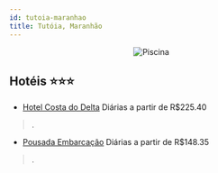 ```yaml
---
id: tutoia-maranhao
title: Tutóia, Maranhão
---
```


<center><img src="https://static.hotelurbano.com/reservas/prod0/11/11198/5b7c7a322b1a9_hotel-costa-do-delta.jpg" alt="Piscina" /></center>


## Hotéis ⭐️⭐️⭐️

-    [Hotel Costa do Delta](https://www.hurb.com/aud/https://www.hurb.com/hoteis/tutoia/hotel-costa-do-delta-11198?cmp=18055) Diárias a partir de R$225.40
   > .
-    [Pousada Embarcação](https://www.hurb.com/aud/https://www.hurb.com/hoteis/tutoia/pousada-embarcacao-11229?cmp=18055) Diárias a partir de R$148.35
   > .
